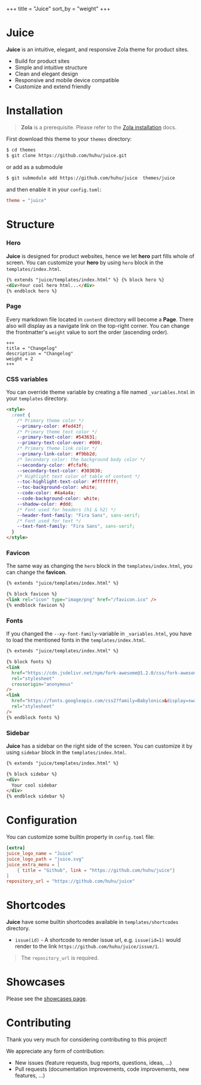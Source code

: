 +++
title = "Juice"
sort_by = "weight"
+++

# Juice

**Juice** is an intuitive, elegant, and responsive Zola theme for product sites.

- Build for product sites
- Simple and intuitive structure
- Clean and elegant design
- Responsive and mobile device compatible
- Customize and extend friendly

# Installation

> **Zola** is a prerequisite. Please refer to the [Zola installation](https://www.getzola.org/documentation/getting-started/installation/) docs.

First download this theme to your `themes` directory:

```bash
$ cd themes
$ git clone https://github.com/huhu/juice.git
```

or add as a submodule

```bash
$ git submodule add https://github.com/huhu/juice  themes/juice
```

and then enable it in your `config.toml`:

```toml
theme = "juice"
```

# Structure

### Hero

**Juice** is designed for product websites, hence we let **hero** part fills whole of screen.
You can customize your **hero** by using `hero` block in the `templates/index.html`.

```html
{% extends "juice/templates/index.html" %} {% block hero %}
<div>Your cool hero html...</div>
{% endblock hero %}
```

### Page

Every markdown file located in `content` directory will become a **Page**. There also will display as
a navigate link on the top-right corner.
You can change the frontmatter's `weight` value to sort the order (ascending order).

```
+++
title = "Changelog"
description = "Changelog"
weight = 2
+++

```

### CSS variables

You can override theme variable by creating a file named `_variables.html` in your `templates` directory.

```html
<style>
  :root {
    /* Primary theme color */
    --primary-color: #fed43f;
    /* Primary theme text color */
    --primary-text-color: #543631;
    --primary-text-color-over: #000;
    /* Primary theme link color */
    --primary-link-color: #f9bb2d;
    /* Secondary color: the background body color */
    --secondary-color: #fcfaf6;
    --secondary-text-color: #303030;
    /* Highlight text color of table of content */
    --toc-highlight-text-color: #ffffffff;
    --toc-background-color: white;
    --code-color: #4a4a4a;
    --code-background-color: white;
    --shadow-color: #ddd;
    /* Font used for headers (h1 & h2) */
    --header-font-family: "Fira Sans", sans-serif;
    /* Font used for text */
    --text-font-family: "Fira Sans", sans-serif;
  }
</style>
```

### Favicon

The same way as changing the `hero` block in the `templates/index.html`, you can change the **favicon**.

```html
{% extends "juice/templates/index.html" %} 

{% block favicon %}
<link rel="icon" type="image/png" href="/favicon.ico" />
{% endblock favicon %}
```

### Fonts

If you changed the `--xy-font-family`-variable in `_variables.html`, you have to load the mentioned fonts in the `templates/index.html`.

```html
{% extends "juice/templates/index.html" %}

{% block fonts %}
<link
  href="https://cdn.jsdelivr.net/npm/fork-awesome@1.2.0/css/fork-awesome.min.css"
  rel="stylesheet"
  crossorigin="anonymous"
/>
<link
  href="https://fonts.googleapis.com/css2?family=Babylonica&display=swap"
  rel="stylesheet"
/>
{% endblock fonts %}
```

### Sidebar

**Juice** has a sidebar on the right side of the screen. You can customize it by using `sidebar` block in the `templates/index.html`.

```html
{% extends "juice/templates/index.html" %} 

{% block sidebar %}
<div>
  Your cool sidebar
</div>
{% endblock sidebar %}
```

# Configuration

You can customize some builtin property in `config.toml` file:

```toml
[extra]
juice_logo_name = "Juice"
juice_logo_path = "juice.svg"
juice_extra_menu = [
    { title = "Github", link = "https://github.com/huhu/juice"}
]
repository_url = "https://github.com/huhu/juice"
```

# Shortcodes

**Juice** have some builtin shortcodes available in `templates/shortcodes` directory.

- `issue(id)` - A shortcode to render issue url, e.g. `issue(id=1)` would render to the link `https://github.com/huhu/juice/issue/1`.

> The `repository_url` is required.

# Showcases

Please see the [showcases page](/showcases).

# Contributing

Thank you very much for considering contributing to this project!

We appreciate any form of contribution:

- New issues (feature requests, bug reports, questions, ideas, ...)
- Pull requests (documentation improvements, code improvements, new features, ...)
